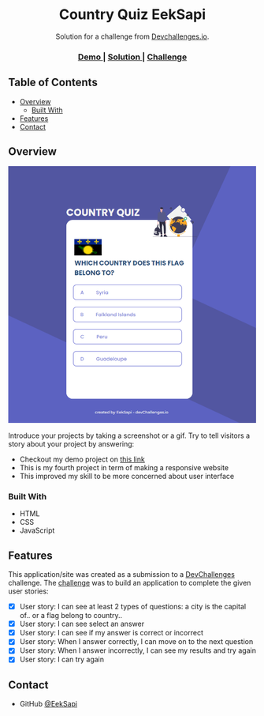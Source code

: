 <!-- Please update value in the {}  -->

<h1 align="center">Country Quiz EekSapi</h1>

<div align="center">
   Solution for a challenge from  <a href="http://devchallenges.io" target="_blank">Devchallenges.io</a>.
</div>

<div align="center">
  <h3>
    <a href="https://cool-syrniki-c6e18e.netlify.app/">
      Demo
    </a>
    <span> | </span>
    <a href="https://github.com/EekSapi/Country-Quiz">
      Solution
    </a>
    <span> | </span>
    <a href="https://devchallenges.io/challenges/Bu3G2irnaXmfwQ8sZkw8">
      Challenge
    </a>
  </h3>
</div>

<!-- TABLE OF CONTENTS -->

## Table of Contents

- [Overview](#overview)
  - [Built With](#built-with)
- [Features](#features)
- [Contact](#contact)

<!-- OVERVIEW -->

## Overview

![screenshot](https://github.com/EekSapi/Country-Quiz/blob/082f117b1f1f0287af78df37d9cdc27618bf5352/ss.png)

Introduce your projects by taking a screenshot or a gif. Try to tell visitors a story about your project by answering:

- Checkout my demo project on <a href="https://cool-syrniki-c6e18e.netlify.app/">this link</a>
- This is my fourth project in term of making a responsive website
- This improved my skill to be more concerned about user interface

### Built With

<!-- This section should list any major frameworks that you built your project using. Here are a few examples.-->

- HTML
- CSS
- JavaScript

## Features

<!-- List the features of your application or follow the template. Don't share the figma file here :) -->

This application/site was created as a submission to a [DevChallenges](https://devchallenges.io/challenges) challenge. The [challenge](https://devchallenges.io/challenges/Bu3G2irnaXmfwQ8sZkw8) was to build an application to complete the given user stories:
- [x] User story: I can see at least 2 types of questions: a city is the capital of.. or a flag belong to country..
- [x] User story: I can see select an answer
- [x] User story: I can see if my answer is correct or incorrect
- [x] User story: When I answer correctly, I can move on to the next question
- [x] User story: When I answer incorrectly, I can see my results and try again
- [x] User story: I can try again

## Contact

- GitHub [@EekSapi](https://github.com/Eeksapi)
